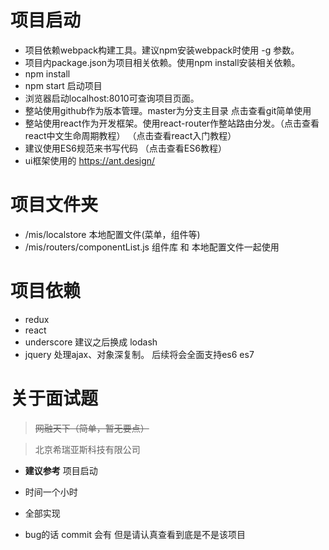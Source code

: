 # 项目启动
- 项目依赖webpack构建工具。建议npm安装webpack时使用 -g 参数。
- 项目内package.json为项目相关依赖。使用npm install安装相关依赖。
- npm install
- npm start 启动项目
- 浏览器启动localhost:8010可查询项目页面。
- 整站使用github作为版本管理。master为分支主目录 点击查看git简单使用
- 整站使用react作为开发框架。使用react-router作整站路由分发。（点击查看react中文生命周期教程） （点击查看react入门教程）
- 建议使用ES6规范来书写代码 （点击查看ES6教程）
- ui框架使用的 https://ant.design/

# 项目文件夹
- /mis/localstore 本地配置文件(菜单，组件等)
- /mis/routers/componentList.js 组件库 和 本地配置文件一起使用

# 项目依赖
- redux
- react
- underscore 建议之后换成 lodash
- jquery 处理ajax、对象深复制。 后续将会全面支持es6 es7

# 关于面试题

> ~~网融天下（简单，暂无要点）~~ 


> 北京希瑞亚斯科技有限公司

- **建议参考** 项目启动

- 时间一个小时

- 全部实现

- bug的话 commit 会有 但是请认真查看到底是不是该项目
